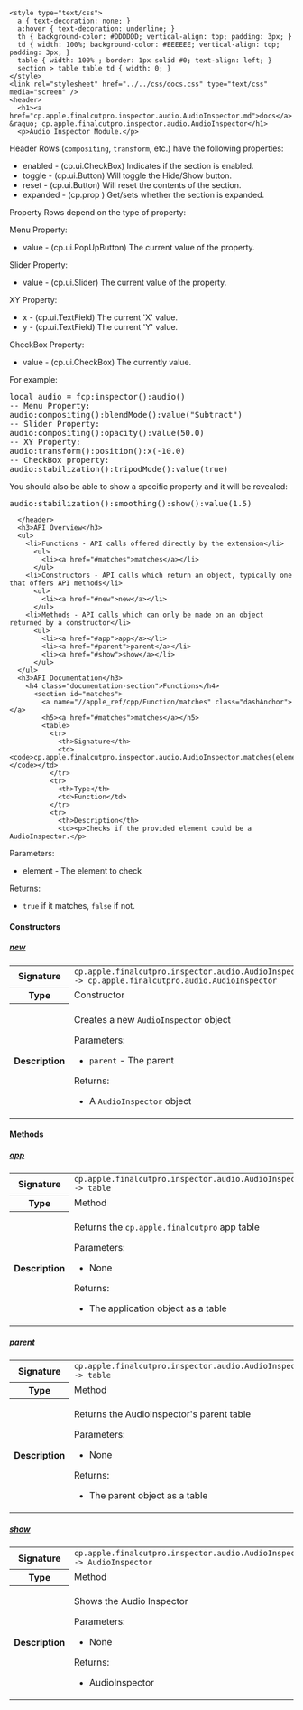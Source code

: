     <style type="text/css">
      a { text-decoration: none; }
      a:hover { text-decoration: underline; }
      th { background-color: #DDDDDD; vertical-align: top; padding: 3px; }
      td { width: 100%; background-color: #EEEEEE; vertical-align: top; padding: 3px; }
      table { width: 100% ; border: 1px solid #0; text-align: left; }
      section > table table td { width: 0; }
    </style>
    <link rel="stylesheet" href="../../css/docs.css" type="text/css" media="screen" />
    <header>
      <h1><a href="cp.apple.finalcutpro.inspector.audio.AudioInspector.md">docs</a> &raquo; cp.apple.finalcutpro.inspector.audio.AudioInspector</h1>
      <p>Audio Inspector Module.</p>
<p>Header Rows (<code>compositing</code>, <code>transform</code>, etc.) have the following properties:</p>
<ul>
<li>enabled   - (cp.ui.CheckBox) Indicates if the section is enabled.</li>
<li>toggle    - (cp.ui.Button) Will toggle the Hide/Show button.</li>
<li>reset     - (cp.ui.Button) Will reset the contents of the section.</li>
<li>expanded  - (cp.prop <boolean>) Get/sets whether the section is expanded.</li>
</ul>
<p>Property Rows depend on the type of property:</p>
<p>Menu Property:</p>
<ul>
<li>value     - (cp.ui.PopUpButton) The current value of the property.</li>
</ul>
<p>Slider Property:</p>
<ul>
<li>value     - (cp.ui.Slider) The current value of the property.</li>
</ul>
<p>XY Property:</p>
<ul>
<li>x         - (cp.ui.TextField) The current 'X' value.</li>
<li>y         - (cp.ui.TextField) The current 'Y' value.</li>
</ul>
<p>CheckBox Property:</p>
<ul>
<li>value     - (cp.ui.CheckBox) The currently value.</li>
</ul>
<p>For example:</p>
<div class="highlight"><pre><span></span><span class="kd">local</span> <span class="n">audio</span> <span class="o">=</span> <span class="n">fcp</span><span class="p">:</span><span class="n">inspector</span><span class="p">():</span><span class="n">audio</span><span class="p">()</span>
<span class="c1">-- Menu Property:</span>
<span class="n">audio</span><span class="p">:</span><span class="n">compositing</span><span class="p">():</span><span class="n">blendMode</span><span class="p">():</span><span class="n">value</span><span class="p">(</span><span class="s2">&quot;Subtract&quot;</span><span class="p">)</span>
<span class="c1">-- Slider Property:</span>
<span class="n">audio</span><span class="p">:</span><span class="n">compositing</span><span class="p">():</span><span class="n">opacity</span><span class="p">():</span><span class="n">value</span><span class="p">(</span><span class="mf">50.0</span><span class="p">)</span>
<span class="c1">-- XY Property:</span>
<span class="n">audio</span><span class="p">:</span><span class="n">transform</span><span class="p">():</span><span class="n">position</span><span class="p">():</span><span class="n">x</span><span class="p">(</span><span class="o">-</span><span class="mf">10.0</span><span class="p">)</span>
<span class="c1">-- CheckBox property:</span>
<span class="n">audio</span><span class="p">:</span><span class="n">stabilization</span><span class="p">():</span><span class="n">tripodMode</span><span class="p">():</span><span class="n">value</span><span class="p">(</span><span class="kc">true</span><span class="p">)</span>
</pre></div>
<p>You should also be able to show a specific property and it will be revealed:</p>
<div class="highlight"><pre><span></span><span class="n">audio</span><span class="p">:</span><span class="n">stabilization</span><span class="p">():</span><span class="n">smoothing</span><span class="p">():</span><span class="n">show</span><span class="p">():</span><span class="n">value</span><span class="p">(</span><span class="mf">1.5</span><span class="p">)</span>
</pre></div>

      </header>
      <h3>API Overview</h3>
      <ul>
        <li>Functions - API calls offered directly by the extension</li>
          <ul>
            <li><a href="#matches">matches</a></li>
          </ul>
        <li>Constructors - API calls which return an object, typically one that offers API methods</li>
          <ul>
            <li><a href="#new">new</a></li>
          </ul>
        <li>Methods - API calls which can only be made on an object returned by a constructor</li>
          <ul>
            <li><a href="#app">app</a></li>
            <li><a href="#parent">parent</a></li>
            <li><a href="#show">show</a></li>
          </ul>
      </ul>
      <h3>API Documentation</h3>
        <h4 class="documentation-section">Functions</h4>
          <section id="matches">
            <a name="//apple_ref/cpp/Function/matches" class="dashAnchor"></a>
            <h5><a href="#matches">matches</a></h5>
            <table>
              <tr>
                <th>Signature</th>
                <td><code>cp.apple.finalcutpro.inspector.audio.AudioInspector.matches(element)</code></td>
              </tr>
              <tr>
                <th>Type</th>
                <td>Function</td>
              </tr>
              <tr>
                <th>Description</th>
                <td><p>Checks if the provided element could be a AudioInspector.</p>
<p>Parameters:</p>
<ul>
<li>element   - The element to check</li>
</ul>
<p>Returns:</p>
<ul>
<li><code>true</code> if it matches, <code>false</code> if not.</li>
</ul>
</td>
              </tr>
            </table>
          </section>
        <h4 class="documentation-section">Constructors</h4>
          <section id="new">
            <a name="//apple_ref/cpp/Constructor/new" class="dashAnchor"></a>
            <h5><a href="#new">new</a></h5>
            <table>
              <tr>
                <th>Signature</th>
                <td><code>cp.apple.finalcutpro.inspector.audio.AudioInspector.new(parent) -&gt; cp.apple.finalcutpro.audio.AudioInspector</code></td>
              </tr>
              <tr>
                <th>Type</th>
                <td>Constructor</td>
              </tr>
              <tr>
                <th>Description</th>
                <td><p>Creates a new <code>AudioInspector</code> object</p>
<p>Parameters:</p>
<ul>
<li><code>parent</code>     - The parent</li>
</ul>
<p>Returns:</p>
<ul>
<li>A <code>AudioInspector</code> object</li>
</ul>
</td>
              </tr>
            </table>
          </section>
        <h4 class="documentation-section">Methods</h4>
          <section id="app">
            <a name="//apple_ref/cpp/Method/app" class="dashAnchor"></a>
            <h5><a href="#app">app</a></h5>
            <table>
              <tr>
                <th>Signature</th>
                <td><code>cp.apple.finalcutpro.inspector.audio.AudioInspector:app() -&gt; table</code></td>
              </tr>
              <tr>
                <th>Type</th>
                <td>Method</td>
              </tr>
              <tr>
                <th>Description</th>
                <td><p>Returns the <code>cp.apple.finalcutpro</code> app table</p>
<p>Parameters:</p>
<ul>
<li>None</li>
</ul>
<p>Returns:</p>
<ul>
<li>The application object as a table</li>
</ul>
</td>
              </tr>
            </table>
          </section>
          <section id="parent">
            <a name="//apple_ref/cpp/Method/parent" class="dashAnchor"></a>
            <h5><a href="#parent">parent</a></h5>
            <table>
              <tr>
                <th>Signature</th>
                <td><code>cp.apple.finalcutpro.inspector.audio.AudioInspector:parent() -&gt; table</code></td>
              </tr>
              <tr>
                <th>Type</th>
                <td>Method</td>
              </tr>
              <tr>
                <th>Description</th>
                <td><p>Returns the AudioInspector's parent table</p>
<p>Parameters:</p>
<ul>
<li>None</li>
</ul>
<p>Returns:</p>
<ul>
<li>The parent object as a table</li>
</ul>
</td>
              </tr>
            </table>
          </section>
          <section id="show">
            <a name="//apple_ref/cpp/Method/show" class="dashAnchor"></a>
            <h5><a href="#show">show</a></h5>
            <table>
              <tr>
                <th>Signature</th>
                <td><code>cp.apple.finalcutpro.inspector.audio.AudioInspector:show() -&gt; AudioInspector</code></td>
              </tr>
              <tr>
                <th>Type</th>
                <td>Method</td>
              </tr>
              <tr>
                <th>Description</th>
                <td><p>Shows the Audio Inspector</p>
<p>Parameters:</p>
<ul>
<li>None</li>
</ul>
<p>Returns:</p>
<ul>
<li>AudioInspector</li>
</ul>
</td>
              </tr>
            </table>
          </section>
